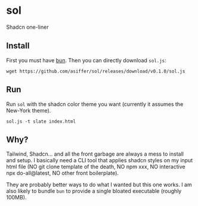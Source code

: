 # sol
Shadcn one-liner

## Install

First you must have [bun](https://bun.sh/). Then you can directly download `sol.js`:

```shell
wget https://github.com/asiffer/sol/releases/download/v0.1.0/sol.js
```

## Run

Run `sol` with the shadcn color theme you want (currently it assumes the New-York theme).

```shell
sol.js -t slate index.html 
```

## Why?

Tailwind, Shadcn... and all the front garbage are always a mess to install and setup. I basically need a CLI tool that applies
shadcn styles on my input html file (NO git clone template of the death, NO npm xxx, NO interactive npx do-all@latest, NO other front boilerplate).

They are probably better ways to do what I wanted but this one works. I am also likely to bundle `bun` to provide a single bloated executable (roughly 100MB).
